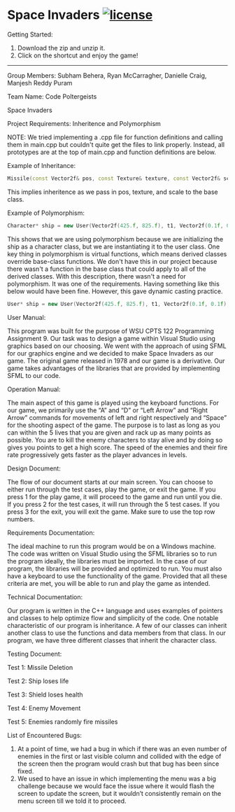 # Space Invaders [![license](https://img.shields.io/github/license/DAVFoundation/captain-n3m0.svg?style=flat-square)](https://github.com/subhamb123/Chess/blob/main/LICENSE)

Getting Started:
1) Download the zip and unzip it.
2) Click on the shortcut and enjoy the game!

---------------------------------------------------------------------------------------------------------------------------------------------------------------------------------

Group Members: Subham Behera, Ryan McCarragher, Danielle Craig, Manjesh Reddy Puram

Team Name: Code Poltergeists

Space Invaders

Project Requirements: Inheritence and Polymorphism

NOTE: We tried implementing a .cpp file for function definitions and calling them in main.cpp but couldn't quite get the files to link properly. Instead, all prototypes are at the top of main.cpp and function definitions are below.

Example of Inheritance:

```Cpp
Missile(const Vector2f& pos, const Texture& texture, const Vector2f& scale) : Character(pos, texture, scale) {}
```

This implies inheritence as we pass in pos, texture, and scale to the base class.

Example of Polymorphism:

```Cpp
Character* ship = new User(Vector2f(425.f, 825.f), t1, Vector2f(0.1f, 0.1f));
```

This shows that we are using polymorphism because we are initializing the ship as a character class, but we are instantiating it to the user class. One key thing in polymorphism is virtual functions, which means derived classes override base-class functions. We don't have this in our project because there wasn't a function in the base class that could apply to all of the derived classes. With this description, there wasn't a need for polymorphism. It was one of the requirements. Having something like this below would have been fine. However, this gave dynamic casting practice.

```Cpp
User* ship = new User(Vector2f(425.f, 825.f), t1, Vector2f(0.1f, 0.1f));
```

User Manual:

This program was built for the purpose of WSU CPTS 122 Programming Assignment 9. Our task was to design a game within Visual Studio using graphics based on our choosing. We went with the approach of using SFML for our graphics engine and we decided to make Space Invaders as our game. The original game released in 1978 and our game is a derivative. Our game takes advantages of the libraries that are provided by implementing SFML to our code.

Operation Manual:

The main aspect of this game is played using the keyboard functions. For our game, we primarily use the “A” and “D” or “Left Arrow” and “Right Arrow” commands for movements of left and right respectively and “Space” for the shooting aspect of the game. The purpose is to last as long as you can within the 5 lives that you are given and rack up as many points as possible. You are to kill the enemy characters to stay alive and by doing so gives you points to get a high score. The speed of the enemies and their fire rate progressively gets faster as the player advances in levels.

Design Document:

The flow of our document starts at our main screen. You can choose to either run through the test cases, play the game, or exit the game. If you press 1 for the play game, it will proceed to the game and run until you die. If you press 2 for the test cases, it will run through the 5 test cases. If you press 3 for the exit, you will exit the game. Make sure to use the top row numbers.

Requirements Documentation:

The ideal machine to run this program would be on a Windows machine. The code was written on Visual Studio using the SFML libraries so to run the program ideally, the libraries must be imported. In the case of our program, the libraries will be provided and optimized to run. You must also have a keyboard to use the functionality of the game. Provided that all these criteria are met, you will be able to run and play the game as intended.

Technical Documentation:

Our program is written in the C++ language and uses examples of pointers and classes to help optimize flow and simplicity of the code. One notable characteristic of our program is inheritance. A few of our classes can inherit another class to use the functions and data members from that class. In our program, we have three different classes that inherit the character class. 

Testing Document:

Test 1: Missile Deletion

Test 2: Ship loses life

Test 3: Shield loses health

Test 4: Enemy Movement

Test 5: Enemies randomly fire missiles

List of Encountered Bugs:
1.	At a point of time, we had a bug in which if there was an even number of enemies in the first or last visible column and collided with the edge of the screen then the program would crash but that bug has been since fixed.
2.	We used to have an issue in which implementing the menu was a big challenge because we would face the issue where it would flash the screen to update the screen, but it wouldn’t consistently remain on the menu screen till we told it to proceed.
